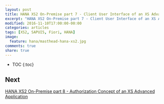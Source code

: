 ```yaml
---
layout: post
title: HANA XS2 On-Premise part 7 - Client User Interface of an XS Advanced Application
excerpt: "HANA XS2 On-Premise part 7 - Client User Interface of an XS Advanced Application"
modified: 2016-11-10T17:00:00-00:00
categories: articles
tags: [XS2, SAPUI5, Fiori, HANA]
image:
  feature: hana/masthead-hana-xs2.jpg
comments: true
share: true
---
```


* TOC
{:toc}

## Next

[HANA XS2 On-Premise part 8 - Authorization Concept of an XS Advanced Application][1]

[1]:/articles/hana-xs2-part8-security/
